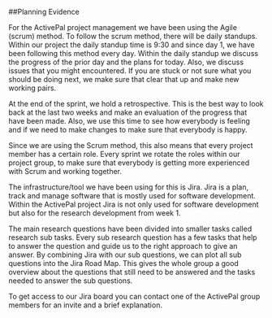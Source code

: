 ##Planning  Evidence

For the ActivePal project management we have been using the Agile (scrum) method. To follow the scrum method, there will be daily standups. Within our project the daily standup time is 9:30 and since day 1, we have been following this method every day. Within the daily standup we discuss the progress of the prior day and the plans for today. Also, we discuss issues that you might encountered. If you are stuck or not sure what you should be doing next, we make sure that clear that up and make new working pairs.  

At the end of the sprint, we hold a retrospective. This is the best way to look back at the last two weeks and make an evaluation of the progress that have been made. Also, we use this time to see how everybody is feeling and if we need to make changes to make sure that everybody is happy.  

Since we are using the Scrum method, this also means that every project member has a certain role. Every sprint we rotate the roles within our project group, to make sure that everybody is getting more experienced with Scrum and working together.  

The infrastructure/tool we have been using for this is Jira. Jira is a plan, track and manage software that is mostly used for software development. Within the ActivePal project Jira is not only used for software development but also for the research development from week 1.  

The main research questions have been divided into smaller tasks called research sub tasks. Every sub research question has a few tasks that help to answer the question and guide us to the right approach to give an answer. By combining Jira with our sub questions, we can plot all sub questions into the Jira Road Map. This gives the whole group a good overview about the questions that still need to be answered and the tasks needed to answer the sub questions.  

To get access to our Jira board you can contact one of the ActivePal group members for an invite and a brief explanation.  